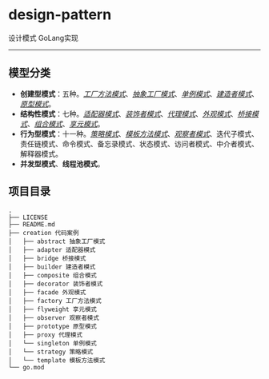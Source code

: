 # design-pattern
设计模式 GoLang实现

---
## 模型分类
* **创建型模式**：五种。[*工厂方法模式*][1]、[*抽象工厂模式*][2]、[*单例模式*][3]、[*建造者模式*][4]、[*原型模式*][5]。
* **结构性模式**：七种。[*适配器模式*][6]、[*装饰者模式*][7]、[*代理模式*][8]、[*外观模式*][9]、[*桥接模式*][10]、[*组合模式*][11]、[*享元模式*][12]。
* **行为型模式**：十一种。[*策略模式*][13]、[*模板方法模式*][14]、[*观察者模式*][15]、迭代子模式、责任链模式、命令模式、备忘录模式、状态模式、访问者模式、中介者模式、解释器模式。
* **并发型模式**、**线程池模式**。

[1]: https://github.com/wg2019/design-pattern/tree/master/creation/factory
[2]: https://github.com/wg2019/design-pattern/tree/master/creation/abstract
[3]: https://github.com/wg2019/design-pattern/tree/master/creation/singleton
[4]: https://github.com/wg2019/design-pattern/tree/master/creation/builder
[5]: https://github.com/wg2019/design-pattern/tree/master/creation/prototype
[6]: https://github.com/wg2019/design-pattern/tree/master/creation/adapter
[7]: https://github.com/wg2019/design-pattern/tree/master/creation/decorator
[8]: https://github.com/wg2019/design-pattern/tree/master/creation/proxy
[9]: https://github.com/wg2019/design-pattern/tree/master/creation/facade
[10]: https://github.com/wg2019/design-pattern/tree/master/creation/bridge
[11]: https://github.com/wg2019/design-pattern/tree/master/creation/composite
[12]: https://github.com/wg2019/design-pattern/tree/master/creation/flyweight
[13]: https://github.com/wg2019/design-pattern/tree/master/creation/strategy
[14]: https://github.com/wg2019/design-pattern/tree/master/creation/template
[15]: https://github.com/wg2019/design-pattern/tree/master/creation/observer
## 项目目录
```
.
├── LICENSE
├── README.md
├── creation 代码案例
│   ├── abstract 抽象工厂模式
│   ├── adapter 适配器模式
│   ├── bridge 桥接模式
│   ├── builder 建造者模式
│   ├── composite 组合模式
│   ├── decorator 装饰者模式
│   ├── facade 外观模式
│   ├── factory 工厂方法模式
│   ├── flyweight 享元模式
│   ├── observer 观察者模式
│   ├── prototype 原型模式
│   ├── proxy 代理模式
│   └── singleton 单例模式
│   └── strategy 策略模式
│   └── template 模板方法模式
└── go.mod
```


